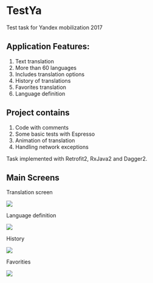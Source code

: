 # TestYa
Test task for Yandex mobilization 2017

## Application Features:
1. Text translation
2. More than 60 languages
3. Includes translation options
4. History of translations
5. Favorites translation
6. Language definition

## Project contains
1. Code with comments
2. Some basic tests with Espresso
3. Animation of translation
4. Handling network exceptions

Task implemented with Retrofit2, RxJava2 and Dagger2.

## Main Screens

Translation screen

![](https://github.com/KolinLoures/TestYa/blob/master/screenshots/translation_screen.png?row=true)

Language definition

![](https://github.com/KolinLoures/TestYa/blob/master/screenshots/lang.png?row=true)

History

![](https://github.com/KolinLoures/TestYa/blob/master/screenshots/history_screen.png?row=true)

Favorities

![](https://github.com/KolinLoures/TestYa/blob/master/screenshots/favorities_screen.png?row=true)
